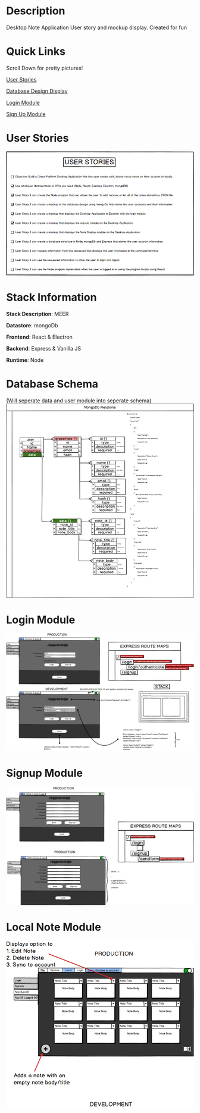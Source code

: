 # Description
Desktop Note Application User story and mockup display. Created for fun

# Quick Links

Scroll Down for pretty pictures!


[User Stories](https://raw.githubusercontent.com/s1iqbal/mockUps/master/UserStories.png)

[Database Design Display](databaseSchemaUser.png)

[Login Module](loginModule.png)

[Sign Up Module](signupModule.png)



# User Stories
![img](https://raw.githubusercontent.com/s1iqbal/mockUps/master/UserStories.png)


# Stack Information

**Stack Description**: MEER

**Datastore**: mongoDb

**Frontend**: React & Electron

**Backend**: Express & Vanilla JS

**Runtime**: Node


# Database Schema
(Will seperate data and user module into seperate schema)
![img](databaseSchemaUser.png)

# Login Module
![img](loginModule.png)

# Signup Module
![img](signupModule.png)

# Local Note Module
![img](localNoteModule.png)
